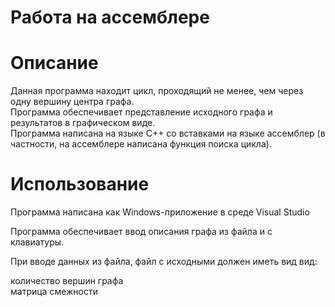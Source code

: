 # Работа на ассемблере
# Описание
<p>Данная программа находит цикл, проходящий не менее, чем через одну вершину центра графа.<br>
Программа обеспечивает представление исходного графа и результатов в графическом виде.<br>
Программа написана на языке С++ со вставками на языке ассемблер (в частности, на ассемблере написана функция поиска цикла).</p>

# Использование
<p>Программа написана как Windows-приложение в среде Visual Studio</p>
<p>Программа обеспечивает ввод описания графа из файла и с клавиатуры.</p>
<p>При вводе данных из файла, файл с исходными должен иметь вид вид:<br>
<div>
количество вершин графа<br>
матрица смежности
</div>
